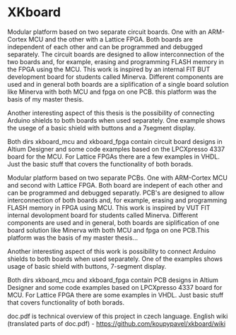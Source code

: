 # XKboard

Modular platform based on two separate circuit boards. One with an ARM-Cortex MCU and the other with a Lattice FPGA. Both boards are independent of each other and can be programmed and debugged separately. The circuit boards are designed to allow interconnection of the two boards and, for example, erasing and programming FLASH memory in the FPGA using the MCU. This work is inspired by an internal FIT BUT development board for students called Minerva. Different components are used and in general both boards are a siplification of a single board solution like Minerva with both MCU and fpga on one PCB. this platform was the basis of my master thesis.

Another interesting aspect of this thesis is the possibility of connecting Arduino shields to both boards when used separately. One example shows the usege of a basic shield with buttons and a 7segment display.

Both dirs xkboard_mcu and xkboard_fpga contain circuit board designs in Altium Designer and some code examples based on the LPCXpresso 4337 board for the MCU. For Lattice FPGAs there are a few examples in VHDL. Just the basic stuff that covers the functionality of both borads.



Modular platform based on two separate PCBs. One with ARM-Cortex MCU and second with Lattice FPGA. Both board are indepent of each other and can be programmed and debugged separatly. PCB's are designed to allow interconnection of both boards and, for example, erasing and programming FLASH memory in FPGA using MCU. This work is inspired by VUT FIT internal devolopment board for students called Minerva. Different components are used and in general, both boards are siplification of one board solution like Minerva with both MCU and fpga on one PCB.This platform was the basis of my master thesis...

Another interesting aspect of this work is possibility to connect Arduino shields to both boards when used separately. One of the examples shows usage of basic shield with buttons, 7-segment display.

Both dirs xkboard_mcu and xkboard_fpga contain PCB designs in Altium Designer and some code examples based on LPCXpresso 4337 board for MCU. For Lattice FPGA there are some examples in VHDL. Just basic stuff that covers functionality of both borads.

doc.pdf is technical overview of this project in czech language. 
English wiki (translated parts of doc.pdf) - https://github.com/koupypavel/xkboard/wiki

